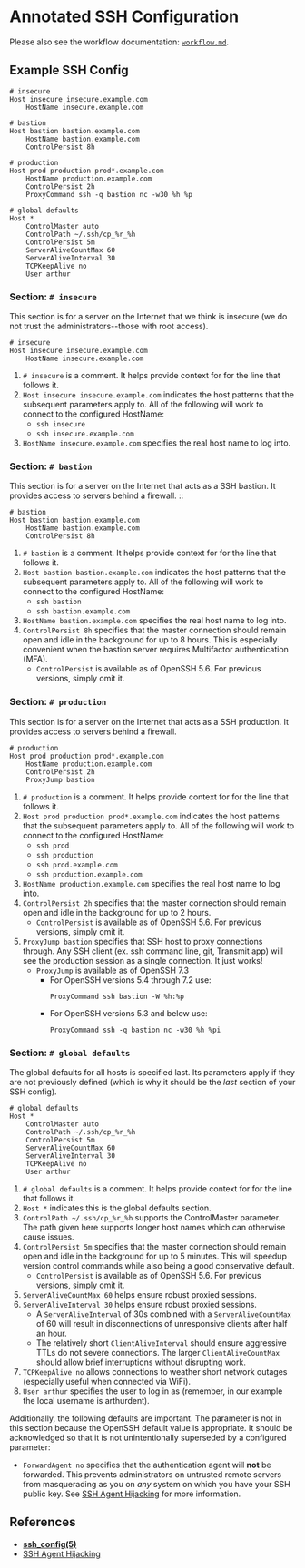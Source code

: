 # Annotated SSH Configuration

Please also see the workflow documentation: [`workflow.md`](workflow.md).


## Example SSH Config

```
# insecure
Host insecure insecure.example.com
    HostName insecure.example.com

# bastion
Host bastion bastion.example.com
    HostName bastion.example.com
    ControlPersist 8h

# production
Host prod production prod*.example.com
    HostName production.example.com
    ControlPersist 2h
    ProxyCommand ssh -q bastion nc -w30 %h %p

# global defaults
Host *
    ControlMaster auto
    ControlPath ~/.ssh/cp_%r_%h
    ControlPersist 5m
    ServerAliveCountMax 60
    ServerAliveInterval 30
    TCPKeepAlive no
    User arthur
```


### Section: `# insecure`

This section is for a server on the Internet that we think is insecure (we
do not trust the administrators--those with root access).

```
# insecure
Host insecure insecure.example.com
    HostName insecure.example.com
```

1. `# insecure` is a comment. It helps provide context for for the
   line that follows it.
2. `Host insecure insecure.example.com` indicates the host patterns that the
   subsequent parameters apply to. All of the following will work to connect
   to the configured HostName:
   - `ssh insecure`
   - `ssh insecure.example.com`
3. `HostName insecure.example.com` specifies the real host name to log into.


### Section: `# bastion`

This section is for a server on the Internet that acts as a SSH bastion. It
provides access to servers behind a firewall. ::

```
# bastion
Host bastion bastion.example.com
    HostName bastion.example.com
    ControlPersist 8h
```

1. `# bastion` is a comment. It helps provide context for for the
   line that follows it.
2. `Host bastion bastion.example.com` indicates the host patterns that the
   subsequent parameters apply to. All of the following will work to connect
   to the configured HostName:
   - `ssh bastion`
   - `ssh bastion.example.com`
3. `HostName bastion.example.com` specifies the real host name to log into.
4. `ControlPersist 8h` specifies that the master connection should remain open
   and idle in the background for up to 8 hours. This is especially convenient
   when the bastion server requires Multifactor authentication (MFA).
    - `ControlPersist` is available as of OpenSSH 5.6. For previous versions,
      simply omit it.


### Section: `# production`

This section is for a server on the Internet that acts as a SSH production. It
provides access to servers behind a firewall.

```
# production
Host prod production prod*.example.com
    HostName production.example.com
    ControlPersist 2h
    ProxyJump bastion
```

1. `# production` is a comment. It helps provide context for for the
   line that follows it.
2. `Host prod production prod*.example.com` indicates the host patterns that
   the subsequent parameters apply to. All of the following will work to
   connect to the configured HostName:
   - `ssh prod`
   - `ssh production`
   - `ssh prod.example.com`
   - `ssh production.example.com`
3. `HostName production.example.com` specifies the real host name to log into.
4. `ControlPersist 2h` specifies that the master connection should remain open
   and idle in the background for up to 2 hours.
    - `ControlPersist` is available as of OpenSSH 5.6. For previous versions,
      simply omit it.
5. `ProxyJump bastion` specifies that SSH host to proxy connections through.
    Any SSH client (ex. ssh command line, git, Transmit app) will see the
    production session as a single connection. It just works!
    - `ProxyJump` is available as of OpenSSH 7.3
      - For OpenSSH versions 5.4 through 7.2 use:
        ```
        ProxyCommand ssh bastion -W %h:%p
        ```
      - For OpenSSH versions 5.3 and below use:
        ```
        ProxyCommand ssh -q bastion nc -w30 %h %pi
        ```


### Section: `# global defaults`

The global defaults for all hosts is specified last. Its parameters apply if
they are not previously defined (which is why it should be the *last* section
of your SSH config).

```
# global defaults
Host *
    ControlMaster auto
    ControlPath ~/.ssh/cp_%r_%h
    ControlPersist 5m
    ServerAliveCountMax 60
    ServerAliveInterval 30
    TCPKeepAlive no
    User arthur
```

1. `# global defaults` is a comment. It helps provide context for for the
   line that follows it.
2. `Host *` indicates this is the global defaults section.
3. `ControlPath ~/.ssh/cp_%r_%h` supports the ControlMaster parameter. The
    path given here supports longer host names which can otherwise cause
    issues.
4. `ControlPersist 5m` specifies that the master connection should remain open
   and idle in the background for up to 5 minutes. This will speedup version
   control commands while also being a good conservative default.
    - `ControlPersist` is available as of OpenSSH 5.6. For previous versions,
      simply omit it.
5. `ServerAliveCountMax 60` helps ensure robust proxied sessions.
6. `ServerAliveInterval 30`  helps ensure robust proxied sessions.
    - A `ServerAliveInterval` of 30s combined with a `ServerAliveCountMax` of
      60 will result in disconnections of unresponsive clients after half an
      hour.
    - The relatively short `ClientAliveInterval` should ensure aggressive TTLs
      do not severe connections. The larger `ClientAliveCountMax` should allow
      brief interruptions without disrupting work.
7. `TCPKeepAlive no` allows connections to weather short network outages
   (especially useful when connected via WiFi).
8. `User arthur` specifies the user to log in as (remember, in our example
   the local username is arthurdent).

Additionally, the following defaults are important. The parameter is not in
this section because the OpenSSH default value is appropriate. It should be
acknowledged so that it is not unintentionally superseded by a configured
parameter:

- `ForwardAgent no` specifies that the authentication agent will **not** be
  forwarded. This prevents administrators on untrusted remote servers from
  masquerading as you on *any* system on which you have your SSH public key.
  See [SSH Agent Hijacking][hijacking] for more information.


## References

- **[ssh_config(5)][mansshconfig]**
- [SSH Agent Hijacking][hijacking]

[mansshconfig]:http://man.openbsd.org/OpenBSD-current/man5/ssh_config.5
[hijacking]:http://www.clockwork.net/blog/2012/09/28/602/ssh_agent_hijacking
